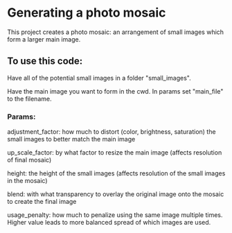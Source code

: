 # Generating a photo mosaic
This project creates a photo mosaic: an arrangement of small images which form a larger main image.

## To use this code:

Have all of the potential small images in a folder "small_images".

Have the main image you want to form in the cwd. In params set "main_file" to the filename.

### Params:

adjustment_factor: how much to distort (color, brightness, saturation) the small images to better match the main image

up_scale_factor: by what factor to resize the main image (affects resolution of final mosaic)

height: the height of the small images (affects resolution of the small images in the mosaic)

blend: with what transparency to overlay the original image onto the mosaic to create the final image

usage_penalty: how much to penalize using the same image multiple times. Higher value leads to more balanced spread of which images are used.
